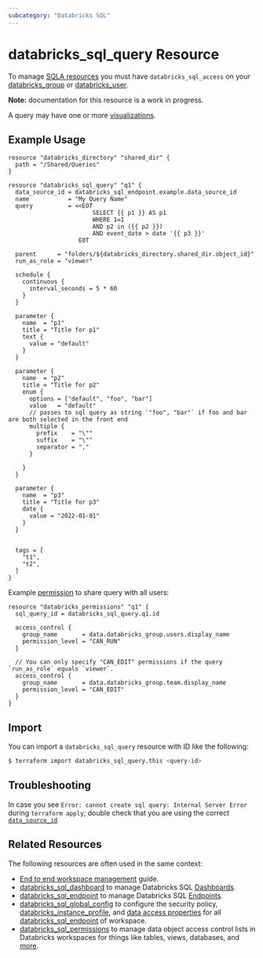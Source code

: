 ```yaml
---
subcategory: "Databricks SQL"
---
```

# databricks_sql_query Resource

To manage [SQLA resources](https://docs.databricks.com/sql/get-started/concepts.html) you must have `databricks_sql_access` on your [databricks_group](group.md#databricks_sql_access) or [databricks_user](user.md#databricks_sql_access).

**Note:** documentation for this resource is a work in progress.

A query may have one or more [visualizations](sql_visualization.md).

## Example Usage

```hcl
resource "databricks_directory" "shared_dir" {
  path = "/Shared/Queries"
}

resource "databricks_sql_query" "q1" {
  data_source_id = databricks_sql_endpoint.example.data_source_id
  name           = "My Query Name"
  query          = <<EOT
                        SELECT {{ p1 }} AS p1
                        WHERE 1=1
                        AND p2 in ({{ p2 }})
                        AND event_date > date '{{ p3 }}'
                    EOT

  parent      = "folders/${databricks_directory.shared_dir.object_id}"
  run_as_role = "viewer"

  schedule {
    continuous {
      interval_seconds = 5 * 60
    }
  }

  parameter {
    name  = "p1"
    title = "Title for p1"
    text {
      value = "default"
    }
  }

  parameter {
    name  = "p2"
    title = "Title for p2"
    enum {
      options = ["default", "foo", "bar"]
      value   = "default"
      // passes to sql query as string `"foo", "bar"` if foo and bar are both selected in the front end
      multiple {
        prefix    = "\""
        suffix    = "\""
        separator = ","
      }

    }
  }

  parameter {
    name  = "p3"
    title = "Title for p3"
    date {
      value = "2022-01-01"
    }
  }


  tags = [
    "t1",
    "t2",
  ]
}
```

Example [permission](permissions.md) to share query with all users:

```hcl
resource "databricks_permissions" "q1" {
  sql_query_id = databricks_sql_query.q1.id

  access_control {
    group_name       = data.databricks_group.users.display_name
    permission_level = "CAN_RUN"
  }

  // You can only specify "CAN_EDIT" permissions if the query `run_as_role` equals `viewer`.
  access_control {
    group_name       = data.databricks_group.team.display_name
    permission_level = "CAN_EDIT"
  }
}
```

## Import

You can import a `databricks_sql_query` resource with ID like the following:

```bash
$ terraform import databricks_sql_query.this <query-id>
```

## Troubleshooting

In case you see `Error: cannot create sql query: Internal Server Error` during `terraform apply`; double check that you are using the correct [`data_source_id`](sql_endpoint.md)

## Related Resources

The following resources are often used in the same context:

* [End to end workspace management](../guides/workspace-management.md) guide.
* [databricks_sql_dashboard](sql_dashboard.md) to manage Databricks SQL [Dashboards](https://docs.databricks.com/sql/user/dashboards/index.html).
* [databricks_sql_endpoint](sql_endpoint.md) to manage Databricks SQL [Endpoints](https://docs.databricks.com/sql/admin/sql-endpoints.html).
* [databricks_sql_global_config](sql_global_config.md) to configure the security policy, [databricks_instance_profile](instance_profile.md), and [data access properties](https://docs.databricks.com/sql/admin/data-access-configuration.html) for all [databricks_sql_endpoint](sql_endpoint.md) of workspace.
* [databricks_sql_permissions](sql_permissions.md) to manage data object access control lists in Databricks workspaces for things like tables, views, databases, and [more](https://docs.databricks.com/security/access-control/table-acls/object-privileges.html).
